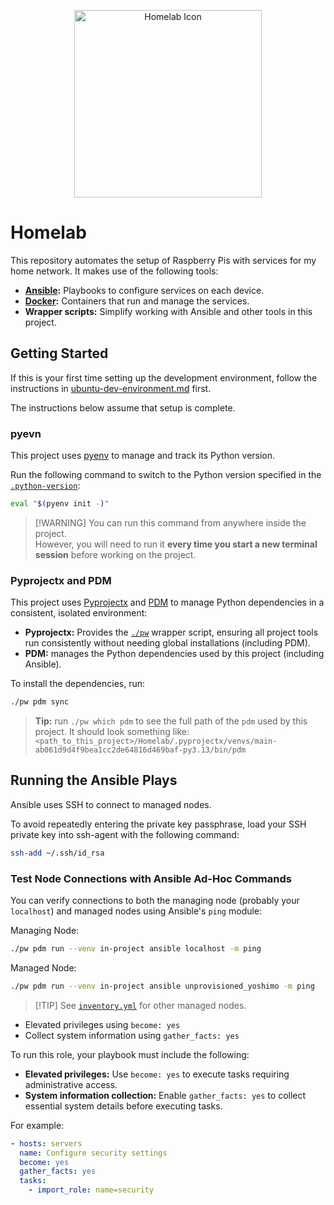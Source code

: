 <p align="center">
    <img src="./gallery/homelab-icon-1.png" alt="Homelab Icon" width="300" height="300">
</p>

# Homelab

This repository automates the setup of Raspberry Pis with services for my home network. It
makes use of the following tools:

- **[Ansible](https://www.ansible.com/):** Playbooks to configure services on each device.
- **[Docker](https://docs.docker.com/get-started/):** Containers that run and manage the services.
- **Wrapper scripts:** Simplify working with Ansible and other tools in this project.

## Getting Started

If this is your first time setting up the development environment, follow the instructions in
[ubuntu-dev-environment.md](./docs/ubuntu-dev-environment.md) first.

The instructions below assume that setup is complete.

### pyevn

This project uses [pyenv](https://github.com/pyenv/pyenv) to manage and track its Python
version.

Run the following command to switch to the Python version specified in the
[`.python-version`](./.python-version):

```bash
eval "$(pyenv init -)"
```

> \[!WARNING\]
> You can run this command from anywhere inside the project.  
> However, you will need to run it **every time you start a new terminal session** before
> working on the project.

### Pyprojectx and PDM

This project uses [Pyprojectx](https://github.com/pyprojectx/pyprojectx) and
[PDM](https://github.com/pdm-project/pdm) to manage Python dependencies in a consistent,
isolated environment:

- **Pyprojectx:** Provides the [`./pw`](./pw) wrapper script, ensuring all project tools run
  consistently without needing global installations (including PDM).
- **PDM:** manages the Python dependencies used by this project (including Ansible).  

To install the dependencies, run:

```bash
./pw pdm sync
```

> **Tip:** run `./pw which pdm` to see the full path of the `pdm` used by this project. It
> should look something like:
> `<path_to_this_project>/Homelab/.pyprojectx/venvs/main-ab061d9d4f9bea1cc2de64816d469baf-py3.13/bin/pdm`

## Running the Ansible Plays

Ansible uses SSH to connect to managed nodes.

To avoid repeatedly entering the private key passphrase, load your SSH private key into
ssh-agent with the following command:

```bash
ssh-add ~/.ssh/id_rsa
```

### Test Node Connections with Ansible Ad-Hoc Commands

You can verify connections to both the managing node (probably your `localhost`) and managed
nodes using Ansible's `ping` module:

Managing Node:

```bash
./pw pdm run --venv in-project ansible localhost -m ping
```

Managed Node:

```bash
./pw pdm run --venv in-project ansible unprovisioned_yoshimo -m ping
```

> \[!TIP\]
> See [`inventory.yml`](./inventory.yml) for other managed nodes.

- Elevated privileges using `become: yes`
- Collect system information using `gather_facts: yes`

To run this role, your playbook must include the following:

- **Elevated privileges:** Use `become: yes` to execute tasks requiring administrative access.
- **System information collection:** Enable `gather_facts: yes` to collect essential system
  details before executing tasks.

For example:

```yaml
- hosts: servers
  name: Configure security settings
  become: yes
  gather_facts: yes
  tasks:
    - import_role: name=security
```
